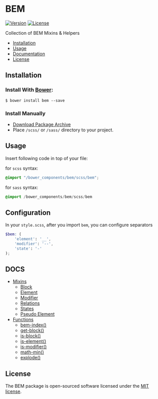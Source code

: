 # BEM
[![Version](https://img.shields.io/bower/v/bem.svg)](https://github.com/zgabievi/bem)
[![License](https://img.shields.io/bower/l/bootstrap.svg)](http://opensource.org/licenses/MIT)

Collection of BEM Mixins &amp; Helpers

+ [Installation](https://github.com/zgabievi/bem/blob/master/README.md#installation)
+ [Usage](https://github.com/zgabievi/bem/blob/master/README.md#usage)
+ [Documentation](https://github.com/zgabievi/bem/blob/master/README.md#docs)
+ [License](https://github.com/zgabievi/bem/blob/master/README.md#license)

## Installation
### Install With [Bower](http://bower.io/):
```
$ bower install bem --save
```
### Install Manually
- [Download Package Archive](https://github.com/zgabievi/bem/archive/master.zip)
- Place `/scss/` or `/sass/` directory to your project.

## Usage
Insert following code in top of your file:

for `scss` syntax:
```scss
@import "/bower_components/bem/scss/bem";
```

for `sass` syntax:
```sass
@import /bower_components/bem/scss/bem
```

## Configuration
In your `style.scss`, after you import `bem`, you can configure separators
```scss
$bem: (
	'element': '__',
	'modifier': '--',
	'state': '-'
);
```

## DOCS

+ [Mixins](https://github.com/zgabievi/bem/blob/master/DOCS.md#mixins)
	- [Block](https://github.com/zgabievi/bem/blob/master/DOCS.md#block-mixin)
	- [Element](https://github.com/zgabievi/bem/blob/master/DOCS.md#element-mixin)
	- [Modifier](https://github.com/zgabievi/bem/blob/master/DOCS.md#modifier-mixin)
	- [Relations](https://github.com/zgabievi/bem/blob/master/DOCS.md#relations)
	- [States](https://github.com/zgabievi/bem/blob/master/DOCS.md#states)
	- [Pseudo Element](https://github.com/zgabievi/bem/blob/master/DOCS.md#pseudo-elements)
+ [Functions](https://github.com/zgabievi/bem/blob/master/DOCS.md#functions)
	- [bem-index()](https://github.com/zgabievi/bem/blob/master/DOCS.md#bem-index)
	- [get-block()](https://github.com/zgabievi/bem/blob/master/DOCS.md#get-block)
	- [is-block()](https://github.com/zgabievi/bem/blob/master/DOCS.md#is-block)
	- [is-element()](https://github.com/zgabievi/bem/blob/master/DOCS.md#is-element)
	- [is-modifier()](https://github.com/zgabievi/bem/blob/master/DOCS.md#is-modifier)
	- [math-min()](https://github.com/zgabievi/bem/blob/master/DOCS.md#math-min)
	- [explode()](https://github.com/zgabievi/bem/blob/master/DOCS.md#explode)

## License
The BEM package is open-sourced software licensed under the [MIT license](http://opensource.org/licenses/MIT).
